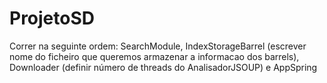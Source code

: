 # ProjetoSD

Correr na seguinte ordem: SearchModule, IndexStorageBarrel (escrever nome do ficheiro que queremos armazenar a informacao dos barrels), Downloader (definir número de threads do AnalisadorJSOUP) e AppSpring